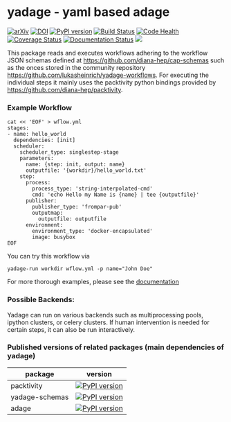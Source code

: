 # yadage - yaml based adage

[![arXiv](https://img.shields.io/badge/arXiv-1706.01878-orange.svg)](https://arxiv.org/abs/1706.01878)
[![DOI](https://zenodo.org/badge/53543066.svg)](https://zenodo.org/badge/latestdoi/53543066)
[![PyPI version](https://badge.fury.io/py/yadage.svg)](https://badge.fury.io/py/yadage)
[![Build Status](https://travis-ci.org/diana-hep/yadage.svg?branch=master)](https://travis-ci.org/diana-hep/yadage)
[![Code Health](https://landscape.io/github/diana-hep/yadage/master/landscape.svg?style=flat)](https://landscape.io/github/diana-hep/yadage/master)
[![Coverage Status](https://coveralls.io/repos/github/diana-hep/yadage/badge.svg?branch=master)](https://coveralls.io/github/diana-hep/yadage?branch=master)
[![Documentation Status](https://readthedocs.org/projects/yadage/badge/?version=latest)](http://yadage.readthedocs.io/en/latest/?badge=latest)
[![](https://images.microbadger.com/badges/version/yadage/yadage.svg)](https://microbadger.com/images/yadage/yadage "Get your own version badge on microbadger.com")

This package reads and executes workflows adhering to the workflow JSON schemas defined at https://github.com/diana-hep/cap-schemas such as the onces stored in the community repository https://github.com/lukasheinrich/yadage-workflows. For executing the individual steps it mainly uses the packtivity python bindings provided by https://github.com/diana-hep/packtivity.

### Example Workflow

```
cat << 'EOF' > wflow.yml
stages:
- name: hello_world
  dependencies: [init]
  scheduler:
    scheduler_type: singlestep-stage
    parameters:
      name: {step: init, output: name}
      outputfile: '{workdir}/hello_world.txt'
    step:
      process:
        process_type: 'string-interpolated-cmd'
        cmd: 'echo Hello my Name is {name} | tee {outputfile}'
      publisher:
        publisher_type: 'frompar-pub'
        outputmap:
          outputfile: outputfile
      environment:
        environment_type: 'docker-encapsulated'
        image: busybox
EOF
```

You can try this workflow via

```
yadage-run workdir wflow.yml -p name="John Doe"
```

For more thorough examples, please see the [documentation](http://yadage.readthedocs.io/en/latest/)

### Possible Backends:

Yadage can run on various backends such as multiprocessing pools, ipython clusters, or celery clusters. If human intervention is needed for certain steps, it can also be run interactively.

### Published versions of related packages (main dependencies of yadage)

| package | version |
| ------------- |-------------|
| packtivity     | [![PyPI version](https://badge.fury.io/py/packtivity.svg)](https://badge.fury.io/py/packtivity) |
| yadage-schemas    | [![PyPI version](https://badge.fury.io/py/yadage-schemas.svg)](https://badge.fury.io/py/yadage-schemas)      |   
| adage | [![PyPI version](https://badge.fury.io/py/adage.svg)](https://badge.fury.io/py/adage)      |  
